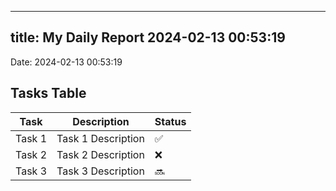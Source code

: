 
---
title: My Daily Report 2024-02-13 00:53:19
---

Date: 2024-02-13 00:53:19

## Tasks Table

| Task | Description | Status |
|------|-------------|--------|
| Task 1 | Task 1 Description | ✅ |
| Task 2 | Task 2 Description | ❌ |
| Task 3 | Task 3 Description | 🔜 |
